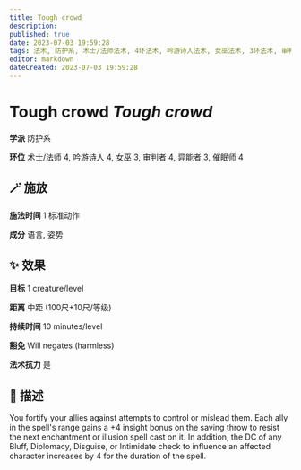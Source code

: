 ```yaml
---
title: Tough crowd
description: 
published: true
date: 2023-07-03 19:59:28
tags: 法术, 防护系, 术士/法师法术, 4环法术, 吟游诗人法术, 女巫法术, 3环法术, 审判者法术, 异能者法术, 催眠师法术
editor: markdown
dateCreated: 2023-07-03 19:59:28
---
```


# **Tough crowd** *Tough crowd*

**学派** 防护系 

**环位** 术士/法师 4, 吟游诗人 4, 女巫 3, 审判者 4, 异能者 3, 催眠师 4

## 🪄 施放

**施法时间** 1 标准动作

**成分** 语言, 姿势

## ✨ 效果 

**目标** 1 creature/level 

**距离** 中距 (100尺+10尺/等级)  

**持续时间** 10 minutes/level 

**豁免** Will negates (harmless)

**法术抗力** 是

## 📖 描述

You fortify your allies against attempts to control or mislead them. Each ally in the spell's range gains a +4 insight bonus on the saving throw to resist the next enchantment or illusion spell cast on it. In addition, the DC of any Bluff, Diplomacy, Disguise, or Intimidate check to influence an affected character increases by 4 for the duration of the spell.
    